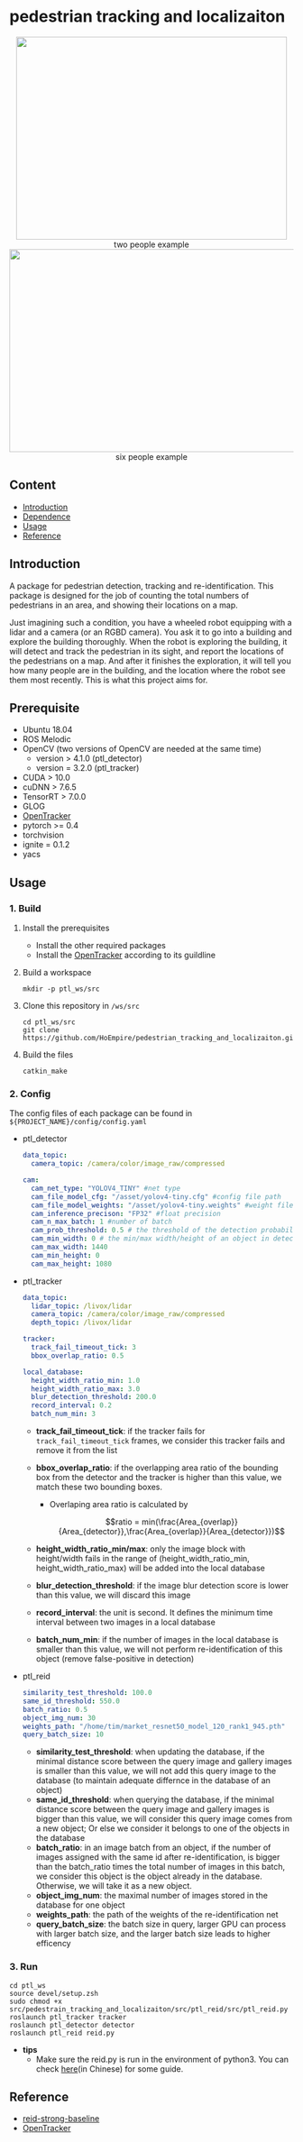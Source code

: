 # pedestrian tracking and localizaiton

<div align=center><img width="480" height="360" src="img/demo.gif"/></div>
<div align=center>two people example</div>

<div align=center><img width="640" height="360" src="https://github.com/HoEmpire/demo-images-and-gifs/blob/main/pedestrian_tracking_and_localization/demo_6p.gif"/></div>
<div align=center>six people example</div>

## Content

- [Introduction](#Introduction)
- [Dependence](#Dependence)
- [Usage](#Usage)
- [Reference](#Reference)

## Introduction

A package for pedestrian detection, tracking and re-identification. This package is designed for the job of counting the total numbers of pedestrians in an area, and showing their locations on a map.

Just imagining such a condition, you have a wheeled robot equipping with a lidar and a camera (or an RGBD camera). You ask it to go into a building and explore the building thoroughly. When the robot is exploring the building, it will detect and track the pedestrian in its sight, and report the locations of the pedestrians on a map. And after it finishes the exploration, it will tell you how many people are in the building, and the location where the robot see them most recently. This is what this project aims for.

## Prerequisite

- Ubuntu 18.04
- ROS Melodic
- OpenCV (two versions of OpenCV are needed at the same time)
  - version > 4.1.0 (ptl_detector)
  - version = 3.2.0 (ptl_tracker)
- CUDA > 10.0
- cuDNN > 7.6.5
- TensorRT > 7.0.0
- GLOG
- [OpenTracker](https://github.com/rockkingjy/OpenTracker)
- pytorch >= 0.4
- torchvision
- ignite = 0.1.2
- yacs

## Usage

### 1. Build

1. Install the prerequisites

   - Install the other required packages
   - Install the [OpenTracker](https://github.com/rockkingjy/OpenTracker) according to its guildline

1. Build a workspace

   ```shell
   mkdir -p ptl_ws/src
   ```

1. Clone this repository in `/ws/src`

   ```shell
   cd ptl_ws/src
   git clone https://github.com/HoEmpire/pedestrian_tracking_and_localizaiton.git
   ```

1. Build the files

   ```shell
   catkin_make
   ```

### 2. Config

The config files of each package can be found in `${PROJECT_NAME}/config/config.yaml`

- ptl_detector

  ```yaml
  data_topic:
    camera_topic: /camera/color/image_raw/compressed

  cam:
    cam_net_type: "YOLOV4_TINY" #net type
    cam_file_model_cfg: "/asset/yolov4-tiny.cfg" #config file path
    cam_file_model_weights: "/asset/yolov4-tiny.weights" #weight file path
    cam_inference_precison: "FP32" #float precision
    cam_n_max_batch: 1 #number of batch
    cam_prob_threshold: 0.5 # the threshold of the detection probability
    cam_min_width: 0 # the min/max width/height of an object in detection
    cam_max_width: 1440
    cam_min_height: 0
    cam_max_height: 1080
  ```

- ptl_tracker

  ```yaml
  data_topic:
    lidar_topic: /livox/lidar
    camera_topic: /camera/color/image_raw/compressed
    depth_topic: /livox/lidar

  tracker:
    track_fail_timeout_tick: 3
    bbox_overlap_ratio: 0.5

  local_database:
    height_width_ratio_min: 1.0
    height_width_ratio_max: 3.0
    blur_detection_threshold: 200.0
    record_interval: 0.2
    batch_num_min: 3
  ```

  - **track_fail_timeout_tick**: if the tracker fails for `track_fail_timeout_tick` frames, we consider this tracker fails and remove it from the list
  - **bbox_overlap_ratio**: if the overlapping area ratio of the bounding box from the detector and the tracker is higher than this value, we match these two bounding boxes.

    - Overlaping area ratio is calculated by

      $$ratio = min(\frac{Area_{overlap}}{Area_{detector}},\frac{Area_{overlap}}{Area_{detector}})$$

  - **height_width_ratio_min/max**: only the image block with height/width fails in the range of (height_width_ratio_min, height_width_ratio_max) will be added into the local database
  - **blur_detection_threshold**: if the image blur detection score is lower than this value, we will discard this image
  - **record_interval**: the unit is second. It defines the minimum time interval between two images in a local database
  - **batch_num_min**: if the number of images in the local database is smaller than this value, we will not perform re-identification of this object (remove false-positive in detection)

- ptl_reid

  ```yaml
  similarity_test_threshold: 100.0
  same_id_threshold: 550.0
  batch_ratio: 0.5
  object_img_num: 30
  weights_path: "/home/tim/market_resnet50_model_120_rank1_945.pth"
  query_batch_size: 10
  ```

  - **similarity_test_threshold**: when updating the database, if the minimal distance score between the query image and gallery images is smaller than this value, we will not add this query image to the database (to maintain adequate differnce in the database of an object)
  - **same_id_threshold**: when querying the database, if the minimal distance score between the query image and gallery images is bigger than this value, we will consider this query image comes from a new object; Or else we consider it belongs to one of the objects in the database
  - **batch_ratio**: in an image batch from an object, if the number of images assigned with the same id after re-identification, is bigger than the batch_ratio times the total number of images in this batch, we consider this object is the object already in the database. Otherwise, we will take it as a new object.
  - **object_img_num**: the maximal number of images stored in the database for one object
  - **weights_path**: the path of the weights of the re-identification net
  - **query_batch_size**: the batch size in query, larger GPU can process with larger batch size, and the larger batch size leads to higher efficency

### 3. Run

```shell
cd ptl_ws
source devel/setup.zsh
sudo chmod +x src/pedestrain_tracking_and_localizaiton/src/ptl_reid/src/ptl_reid.py
roslaunch ptl_tracker tracker
roslaunch ptl_detector detector
roslaunch ptl_reid reid.py
```

- **tips**
  - Make sure the reid.py is run in the environment of python3. You can check [here](https://blog.csdn.net/weixin_42675603/article/details/107785376)(in Chinese) for some guide.

## Reference

- [reid-strong-baseline](https://github.com/michuanhaohao/reid-strong-baseline)
- [OpenTracker](https://github.com/rockkingjy/OpenTracker)
